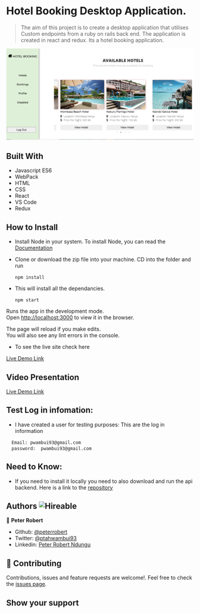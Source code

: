 # Hotel Booking Desktop Application.

> The aim of this project is to create a desktop application that utilises Custom endpoints from a ruby on rails back end. The application is created in react and redux. Its a hotel booking application.


![screenshot](screen.PNG)


## Built With

- Javascript ES6
- WebPack
- HTML
- CSS
- React
- VS Code
- Redux


## How to Install

- Install Node in your system. To install Node, you can read the [Documentation](https://nodejs.org/en/download/package-manager/)
- Clone or download the zip file into your machine. CD into the folder and run

    ``` 
   npm install

    ``` 
- This will install all the dependancies.

  ``` 
  npm start

   ``` 

Runs the app in the development mode.\
Open [http://localhost:3000](http://localhost:3000) to view it in the browser.

The page will reload if you make edits.\
You will also see any lint errors in the console.


- To see the live site check here

[Live Demo Link](https://robert-booking.herokuapp.com/)

## Video Presentation

[Live Demo Link](https://www.loom.com/share/b3c9570219124ccb937f4528a7e827c9)


## Test Log in infomation:

- I have created a user for testing purposes: This are the log in information

``` 
  Email: pwambui93@gmail.com
  password:  pwambui93@gmail.com

``` 

## Need to Know:

- If you need to install it locally you need to also download and run the api backend. Here is a link to the [repository](https://github.com/peterrobert/Hotel_Booking_system)



## Authors  ![Hireable](https://img.shields.io/badge/HIREABLE-YES-yellowgreen&?style=for-the-badge)

👤 **Peter Robert**

- Github: [@peterrobert](https://github.com/peterrobert)
- Twitter: [@ptahwambui93](https://twitter.com/Ptahwambui93)
- Linkedin: [Peter Robert Ndungu](https://www.linkedin.com/in/peter-rob-ndungu/)


## 🤝 Contributing

Contributions, issues and feature requests are welcome!. Feel free to check the [issues page](issues/).

## Show your support
